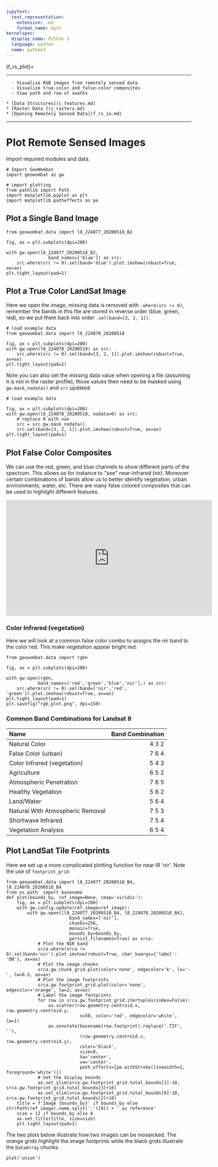 ```yaml
---
jupytext:
  text_representation:
    extension: .md
    format_name: myst
kernelspec:
  display_name: Python 3
  language: python
  name: python3
---
```


(f_rs_plot)=


---------------
```{admonition} Learning Objectives
  - Visualize RGB images from remotely sensed data
  - Visualize true-color and false-color composites
  - View path and row of swaths
```
```{admonition} Review
* [Data Structures](c_features.md)
* [Raster Data ](c_rasters.md)
* [Opening Remotely Sensed Data](f_rs_io.md)
```
--------------


# Plot Remote Sensed Images
Import required modules and data.

```{code-cell} ipython3
# Import GeoWombat
import geowombat as gw

# import plotting
from pathlib import Path
import matplotlib.pyplot as plt
import matplotlib.patheffects as pe
```

## Plot a Single Band Image

```{code-cell} ipython3
from geowombat.data import l8_224077_20200518_B2 

fig, ax = plt.subplots(dpi=200)

with gw.open(l8_224077_20200518_B2,
                band_names=['blue']) as src:
    src.where(src != 0).sel(band='blue').plot.imshow(robust=True, ax=ax)
plt.tight_layout(pad=1)
```

## Plot a True Color LandSat Image
Here we open the image, missing data is removed with `.where(src != 0)`, remember the bands in this file are stored in reverse order (blue, green, red), so we put them back into order `.sel(band=[3, 2, 1])`.

```{code-cell} ipython3
# load example data
from geowombat.data import l8_224078_20200518

fig, ax = plt.subplots(dpi=200)
with gw.open(l8_224078_20200518) as src:
    src.where(src != 0).sel(band=[3, 2, 1]).plot.imshow(robust=True, ax=ax)
plt.tight_layout(pad=1)
``` 
Note you can also set the missing data value when opening a file (assuming it is not in the raster profile), those values then need to be masked using `gw.mask_nodata()` and `src` updated:


```{code-cell} ipython3
# load example data

fig, ax = plt.subplots(dpi=200)
with gw.open(l8_224078_20200518, nodata=0) as src:
    # replace 0 with nan
    src = src.gw.mask_nodata()
    src.sel(band=[3, 2, 1]).plot.imshow(robust=True, ax=ax)
plt.tight_layout(pad=1)
``` 

## Plot False Color Composites 
We can use the red, green, and blue channels to show different parts of the spectrum. This allows us for instance to "see" near-infrared (nir). Moreover certain combinations of bands allow us to better identify vegetation, urban environments, water, etc. There are many false colored composites that can be used to highlight different features. 

<iframe width="560" height="315" src="https://www.youtube.com/embed/YP0et8l_bvY" title="YouTube video player" frameborder="0" allow="accelerometer; autoplay; clipboard-write; encrypted-media; gyroscope; picture-in-picture" allowfullscreen></iframe>

### Color Infrared (vegetation)
Here we will look at a common false color combo to assigns the nir band to the color red. This make vegetation appear bright red. 

```{code-cell} ipython3
from geowombat.data import rgbn

fig, ax = plt.subplots(dpi=200)

with gw.open(rgbn,
            band_names=['red','green','blue','nir'],) as src:
    src.where(src != 0).sel(band=['nir','red', 'green']).plot.imshow(robust=True, ax=ax)
plt.tight_layout(pad=1)
plt.savefig("rgb_plot.png", dpi=150)
```

### Common Band Combinations for Landsat 8

| Name    | Band Combination    |
| :--- | ---: |
| Natural Color    | 4 3 2  |
| False Color (urban) |  7 6 4|
| Color Infrared (vegetation) |	5 4 3|
| Agriculture |	6 5 2|
| Atmospheric Penetration |	7 6 5|
| Healthy Vegetation |	5 6 2 |
| Land/Water |	5 6 4|
| Natural With Atmospheric Removal |	7 5 3 |
|Shortwave Infrared |	7 5 4|
|Vegetation Analysis| 	6 5 4|

<!-- 
## Plot Union of two LandSat Images
As an example let's plot the union with `mosaic=True` of two images taken on the same day, but blue band only. Note we rename the band name with `band_names=['blue']`.

```{code-cell} ipython3
# from geowombat.data import l8_224077_20200518_B2, l8_224078_20200518_B2

# fig, ax = plt.subplots(dpi=200)
# filenames = [l8_224077_20200518_B2, l8_224078_20200518_B2]
# with gw.open(filenames,
#                 band_names=['blue'],
#                 mosaic=True,
#                 bounds_by='union') as src:
#     src.where(src != 0).sel(band='blue').plot.imshow(robust=True, ax=ax)
# plt.tight_layout(pad=1)
```

## Plot Intersection of two LandSat Images
Same idea with the intersection, using `bounds_by='intersection'`, we still need to mosaic the two images `mosaic=True`.

```{code-cell} ipython3
# fig, ax = plt.subplots(dpi=200)
# filenames = [l8_224077_20200518_B2, l8_224078_20200518_B2]
# with gw.open(filenames,
#                 band_names=['blue'],
#                 mosaic=True,
#                 bounds_by='intersection') as src:
#     src.where(src != 0).sel(band='blue').plot.imshow(robust=True, ax=ax)
# plt.tight_layout(pad=1)
```
 -->

## Plot LandSat Tile Footprints
Here we set up a more complicated plotting function for near IR 'nir'.  Note the use of `footprint_grid`. 

```{code-cell} ipython3
from geowombat.data import l8_224077_20200518_B4, l8_224078_20200518_B4
from os.path  import basename
def plot(bounds_by, ref_image=None, cmap='viridis'):
    fig, ax = plt.subplots(dpi=200)
    with gw.config.update(ref_image=ref_image):
        with gw.open([l8_224077_20200518_B4, l8_224078_20200518_B4],
                        band_names=['nir'],
                        chunks=256,
                        mosaic=True,
                        bounds_by=bounds_by,
                        persist_filenames=True) as srca:
            # Plot the NIR band
            srca.where(srca != 0).sel(band='nir').plot.imshow(robust=True, cbar_kwargs={'label': 'DN'}, ax=ax)
            # Plot the image chunks
            srca.gw.chunk_grid.plot(color='none', edgecolor='k', ls='-', lw=0.5, ax=ax)
            # Plot the image footprints
            srca.gw.footprint_grid.plot(color='none', edgecolor='orange', lw=2, ax=ax)
            # Label the image footprints
            for row in srca.gw.footprint_grid.itertuples(index=False):
                ax.scatter(row.geometry.centroid.x, row.geometry.centroid.y,
                            s=50, color='red', edgecolor='white', lw=1)
                ax.annotate(basename(row.footprint).replace('.TIF', ''),
                            (row.geometry.centroid.x, row.geometry.centroid.y),
                            color='black',
                            size=8,
                            ha='center',
                            va='center',
                            path_effects=[pe.withStroke(linewidth=1, foreground='white')])
            # Set the display bounds
            ax.set_ylim(srca.gw.footprint_grid.total_bounds[1]-10, srca.gw.footprint_grid.total_bounds[3]+10)
            ax.set_xlim(srca.gw.footprint_grid.total_bounds[0]-10, srca.gw.footprint_grid.total_bounds[2]+10)
    title = f'Image {bounds_by}' if bounds_by else str(Path(ref_image).name.split('.')[0]) + ' as reference'
    size = 12 if bounds_by else 8
    ax.set_title(title, size=size)
    plt.tight_layout(pad=1)
```

The two plots below illustrate how two images can be mosaicked. The orange grids highlight the image footprints while the black grids illustrate the ``DataArray`` chunks.

```{code-cell} ipython3
plot('union')
```
 